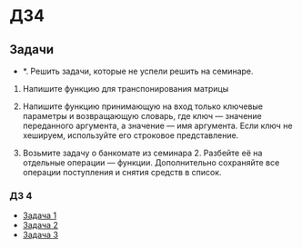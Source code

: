 # ДЗ4

## Задачи

- *. Решить задачи, которые не успели решить на семинаре.

1. Напишите функцию для транспонирования матрицы

2. Напишите функцию принимающую на вход только ключевые параметры и возвращающую словарь, где ключ — значение
переданного аргумента, а значение — имя аргумента. Если ключ не хешируем, используйте его строковое представление.
3. Возьмите задачу о банкомате из семинара 2. Разбейте её на отдельные операции — функции. Дополнительно сохраняйте
все операции поступления и снятия средств в список.

### ДЗ 4

- [Задача 1](https://github.com/Let0Pda/Python_next/blob/main/Homework/DZ4/DZ4_01.py)
- [Задача 2](https://github.com/Let0Pda/Python_next/blob/main/Homework/DZ4/DZ4_02.py)
- [Задача 3](https://github.com/Let0Pda/Python_next/blob/main/Homework/DZ4/DZ4_03.py)
